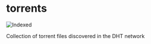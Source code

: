 torrents 
========
![Indexed](https://img.shields.io/badge/indexed-65283-blue)

Collection of torrent files discovered in the DHT network
